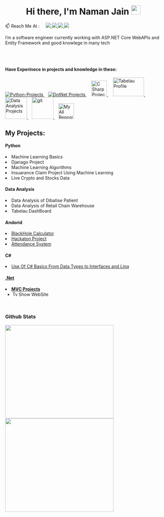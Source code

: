 <h1 align="center">Hi there, I'm Naman Jain <img src="https://raw.githubusercontent.com/MartinHeinz/MartinHeinz/master/wave.gif" width="30px">
</h1>
<p> 📫 Reach Me At : &nbsp&nbsp&nbsp
   <a href="https://www.linkedin.com/in/naman-jain-379b03193" alt="Naman's linkedin">
      <img src="https://img.shields.io/badge/-NamanJain-blue?style=flat-square&logo=Linkedin&logoColor=white" />
 </a>
 <a href="https://www.codechef.com/users/al0ma" alt="CodeChef Id">
   <img src="https://img.shields.io/badge/-NamanJain-brown?style=flat-square&logo=CodeChef" />
   </a>
   <a href="https://codeforces.com/profile/w1nar" alt="CodeForce">
      <img src="https://img.shields.io/badge/-NamanJain-brown?style=flat-square&logo=CodeForces&logoColor=white" />
   </a>
   <a href="https://www.hackerrank.com/naman_jain9460?hr_r=1" alt="HackerRank">
      <img src="https://img.shields.io/badge/-NamanJain-black?style=flat-square&logo=HackerRank" />
   </a>
</p>
<p> I’m a software engineer currently working with ASP.NET Core WebAPIs and Entity Framework and good knowlege in many tech</p>
 
<br><br>
 
 <p>
   <h4>Have Experinece in projects and knowledge in these:</h4>
 </p>
 
 <p>
   <a href="#Python"> 
      <img src="https://www.vectorlogo.zone/logos/python/python-ar21.svg" alt="Python-Projects" /> 
   </a> 
   &nbsp&nbsp
   <a href="#.Net""> 
      <img src="https://www.vectorlogo.zone/logos/dotnet/dotnet-ar21.svg" alt="DotNet Projects" /> 
   </a> 
   &nbsp&nbsp&nbsp
   <a href="#CSharp" > 
      <img src="https://seeklogo.com/images/C/c-sharp-c-logo-02F17714BA-seeklogo.com.png" alt="C Sharp Projects" width="50" height="50"/> 
   </a> 
   &nbsp&nbsp&nbsp
   <a href="https://public.tableau.com/app/profile/naman.jain8573" target="_blank"> 
      <img src="https://logos-world.net/wp-content/uploads/2021/10/Tableau-Logo-700x394.png" alt="Tabelau Profile" width="100" height="60"/> 
   </a> 
   &nbsp&nbsp&nbsp
   <a href="#DataAnalysis"> 
      <img src="https://cdn-icons-png.flaticon.com/512/1643/1643996.png" alt="Data Analysis Projects" width="70" height="70"/> 
   </a> 
   &nbsp&nbsp
   <a href="#Android"> 
         <img src="https://www.iconsdb.com/icons/preview/green/android-6-xxl.png" alt="git" width="70" height="70"/> 
   </a> 
   &nbsp&nbsp
   <a href="https://github.com/namanjain123?tab=repositories" target="_blank"> 
         <img src="https://www.vectorlogo.zone/logos/git-scm/git-scm-icon.svg" alt="My All Repository In Git" width="50" height="50"/> 
   </a>
</p>
  
 <h2>My Projects:</h2>
 <p id="Python">
  <h4>Python </h4>
      <ui>
         <li>Machine Learning Basics</li>
         <li>Djanago Project</li>
         <li>Machine Learning Algorithms</li>
         <li>Insuarance Claim Project Using Machine Learning</li>
         <li>Live Crypto and Stocks Data</li>
      </ui>
 </p>
 
 <p id="DataAnalysis">
   <h4>Data Analysis</h4>
   <ui>
      <li>Data Analysis of Dibatise Patient</li>
      <li>Data Analysis of Retail Chain Warehouse</li>
      <li>Tabelau DashBoard</li>
   </ui>
  </p>
 
 <p id="Android">
   <h4>Andorid</h4>
   <ui>
                <li><a href="https://github.com/namanjain123/Black-Hole-Calculator-APK" target="_blank">BlackHole Calculator</a></li>
                <li><a href="https://github.com/namanjain123/Hackathon-project" target="_blank">Hackaton Project</a></li>
                <li><a href="https://github.com/namanjain123/attendance-system" target="_blank">Attendance System</a></li>
          </ui>
 </p>
 
 <p id="CSharp">
   <h4>C#</h4>
               <ui>
               <li><a href="https://github.com/namanjain123/C-Sharp-Basics">Use Of C# Basics From Data Types to Interfaces and Linq</li>
               </ui>
 </p>
 <p id=".Net"><h4>.Net</h4>
             <li>
               <b>MVC Projects</b>
                  <ul>
                     <li>
                     <a>
                        Tv Show WebSite
                     </a>
                     </li>
                  </ul> 
             </li>
 </p>
 

 <br>
 <h3>Github Stats</h3>
 <!--Addition of Stats on github -->
 <a href="#">
  <img src="https://github-readme-stats.vercel.app/api/?username=namanjain123&count_private=true&showicons=true&theme=jolly" width="350" height="300" align="centre">
</a>
<!--Second Stats-->
 <a href="#">
  <img src="https://github-readme-streak-stats.herokuapp.com/?user=namanjain123&showicons=true&theme=jolly" width="350" height="300" align="centre">
</a>

 <!--
**namanjain123/namanjain123** is a ✨ _special_ ✨ repository because its `README.md` (this file) appears on your GitHub profile.

Here are some ideas to get you started:

- 🔭 I’m currently working on ...
- 🌱 I’m currently learning ...
- 👯 I’m looking to collaborate on ...
- 🤔 I’m looking for help with ...
- 💬 Ask me about ...
- 📫 How to reach me: ...
- 😄 Pronouns: ...
- ⚡ Fun fact: ...
-->

